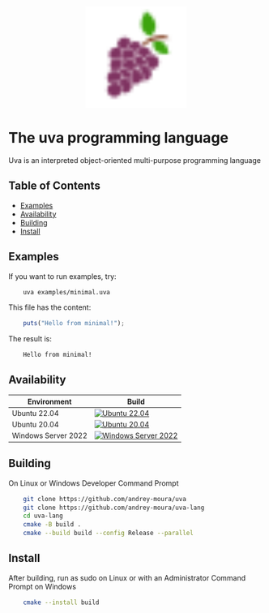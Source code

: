 <p align="center">
    <img src="resources/uva.svg" alt="Alt Text" style="width:200px; height:200px;">
</p>

# The uva programming language

Uva is an interpreted object-oriented multi-purpose programming language

## Table of Contents
* [Examples](Examples)
* [Availability](Availability)
* [Building](Building)
* [Install](Install)

## Examples

If you want to run examples, try:

```sh
    uva examples/minimal.uva
```

This file has the content:

```typescript
    puts("Hello from minimal!");
```

The result is:

```
    Hello from minimal!
```

## Availability

Environment | Build
--- | --- |
Ubuntu 22.04 | [![Ubuntu 22.04](https://github.com/andrey-moura/uva-lang/actions/workflows/build-ubuntu-22.04.yml/badge.svg?cache-control=no-cache)](https://github.com/andrey-moura/uva-lang/actions/workflows/build-ubuntu-22.04.yml)
Ubuntu 20.04 | [![Ubuntu 20.04](https://github.com/andrey-moura/uva-lang/actions/workflows/build-ubuntu-20.04.yml/badge.svg?cache-control=no-cache)](https://github.com/andrey-moura/uva-lang/actions/workflows/build-ubuntu-20.04.yml)
Windows Server 2022 | [![Windows Server 2022](https://github.com/andrey-moura/uva-lang/actions/workflows/build-windows-2022.yml/badge.svg?cache-control=no-cache)](https://github.com/andrey-moura/uva-lang/actions/workflows/build-windows-2022.yml)
## Building

On Linux or Windows Developer Command Prompt

```sh
    git clone https://github.com/andrey-moura/uva
    git clone https://github.com/andrey-moura/uva-lang
    cd uva-lang
    cmake -B build .
    cmake --build build --config Release --parallel
```

## Install
After building, run as sudo on Linux or with an Administrator Command Prompt on Windows

```sh
    cmake --install build
```

